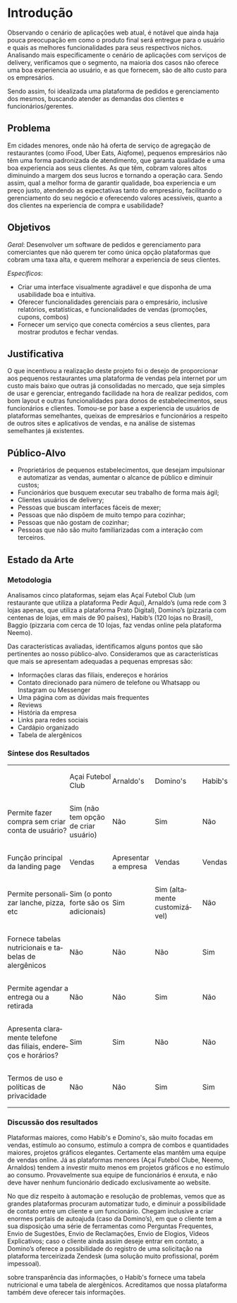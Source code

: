 # Introdução
Observando o cenário de aplicações web atual, é notável que ainda haja pouca preocupação em como o produto final será entregue para o usuário e quais as melhores funcionalidades para seus respectivos nichos. Analisando mais especificamente o cenário de aplicações com serviços de delivery, verificamos que o segmento, na maioria dos casos não oferece uma boa experiencia ao usuário, e as que fornecem, são de alto custo para os empresários.

Sendo assim, foi idealizada uma plataforma de pedidos e gerenciamento dos mesmos, buscando atender as demandas dos clientes e funcionários/gerentes.  


## Problema
Em cidades menores, onde não há oferta de serviço de agregação de restaurantes (como iFood, Uber Eats, Aiqfome), pequenos empresários não têm uma forma padronizada de atendimento, que garanta qualidade e uma boa experiencia aos seus clientes. As que têm, cobram valores altos diminuindo a margem dos seus lucros e tornando a operação cara. Sendo assim, qual a melhor forma de garantir qualidade, boa experiencia e um preço justo, atendendo as expectativas tanto do empresário, facilitando o gerenciamento do seu negócio e oferecendo valores acessíveis, quanto a dos clientes na experiencia de compra e usabilidade? 

## Objetivos
*Geral*: Desenvolver um software de pedidos e gerenciamento para comerciantes que não querem ter como única opção plataformas que cobram uma taxa alta, e querem melhorar a experiencia de seus clientes.

*Específicos*:

- Criar uma interface visualmente agradável e que disponha de uma usabilidade boa e intuitiva. 
- Oferecer funcionalidades gerenciais para o empresário, inclusive relatórios, estatísticas, e funcionalidades de vendas (promoções, cupons, combos) 
- Fornecer um serviço que conecta comércios a seus clientes, para mostrar produtos e fechar vendas. 


## Justificativa
O que incentivou a realização deste projeto foi o desejo de proporcionar aos pequenos restaurantes uma plataforma de vendas pela internet por um custo mais baixo que outras já consolidadas no mercado, que seja simples de usar e gerenciar, entregando facilidade na hora de realizar pedidos, com bom layout e outras funcionalidades para donos de estabelecimentos, seus funcionários e clientes. Tomou-se por base a experiencia de usuários de plataformas semelhantes, queixas de empresários e funcionários a respeito de outros sites e aplicativos de vendas, e na análise de sistemas semelhantes já existentes.  


## Público-Alvo
- Proprietários de pequenos estabelecimentos, que desejam impulsionar e automatizar as vendas, aumentar o alcance de público e diminuir custos;
- Funcionários que busquem executar seu trabalho de forma mais ágil; 
- Clientes usuários de delivery; 
- Pessoas que buscam interfaces fáceis de mexer; 
- Pessoas que não dispõem de muito tempo para cozinhar; 
- Pessoas que não gostam de cozinhar; 
- Pessoas que não são muito familiarizadas com a interação com terceiros. 


## Estado da Arte

### Metodologia

Analisamos cinco plataformas, sejam elas Açaí Futebol Club (um restaurante que utiliza a plataforma Pedir Aqui), Arnaldo’s (uma rede com 3 lojas apenas, que utiliza a plataforma Prato Digital), Domino’s (pizzaria com centenas de lojas, em mais de 90 países), Habib’s (120 lojas no Brasil), Baggio (pizzaria com cerca de 10 lojas, faz vendas online pela plataforma Neemo). 

Das características avaliadas, identificamos alguns pontos que são pertinentes ao nosso público-alvo. Consideramos que as características que mais se apresentam adequadas a pequenas empresas são: 

<ul>
 <li>Informações claras das filiais, endereços e horários</li>
 <li>Contato direcionado para número de telefone ou Whatsapp ou Instagram ou Messenger </li>
 <li>Uma página com as dúvidas mais frequentes </li>
 <li>Reviews </li>
 <li>História da empresa </li>
 <li>Links para redes sociais </li>
 <li>Cardápio organizado</li>
 <li>Tabela de alergênicos </li>
</ul>
 
### Síntese dos Resultados

<table cellpadding="2" cellspacing="2">
	<tr>
		<td style="border: none; padding: 0cm"><p style="border: none; padding: 0cm">
			<span style="display: inline-block; border: none; padding: 0cm">&nbsp;</span></p>
		</td>
		<td style="border: none; padding: 0cm"><p style="border: none; padding: 0cm">
			<span style="display: inline-block; border: none; padding: 0cm"><span lang="pt-BR">A&ccedil;ai
			Futebol Club</span>&nbsp;</span></p>
		</td>
		<td style="border: none; padding: 0cm"><p style="border: none; padding: 0cm">
			<span style="display: inline-block; border: none; padding: 0cm"><span lang="pt-BR">Arnaldo's</span>&nbsp;</span></p>
		</td>
		<td style="border: none; padding: 0cm"><p style="border: none; padding: 0cm">
			<span style="display: inline-block; border: none; padding: 0cm"><span lang="pt-BR">Domino's</span>&nbsp;</span></p>
		</td>
		<td style="border: none; padding: 0cm"><p style="border: none; padding: 0cm">
			<span style="display: inline-block; border: none; padding: 0cm"><span lang="pt-BR">Habib's</span>&nbsp;</span></p>
		</td>
	</tr>
	<tr>
		<td style="border: none; padding: 0cm"><p style="border: none; padding: 0cm">
			<span style="display: inline-block; border: none; padding: 0cm"><span lang="pt-BR">Permite
			fazer compra sem criar conta de usu&aacute;rio?</span>&nbsp;</span></p>
		</td>
		<td style="border: none; padding: 0cm"><p style="border: none; padding: 0cm">
			<span style="display: inline-block; border: none; padding: 0cm"><span lang="pt-BR">Sim
			(n&atilde;o tem op&ccedil;&atilde;o de criar usu&aacute;rio)</span>&nbsp;</span></p>
		</td>
		<td style="border: none; padding: 0cm"><p style="border: none; padding: 0cm">
			<span style="display: inline-block; border: none; padding: 0cm"><span lang="pt-BR">N&atilde;o</span>&nbsp;</span></p>
		</td>
		<td style="border: none; padding: 0cm"><p style="border: none; padding: 0cm">
			<span style="display: inline-block; border: none; padding: 0cm"><span lang="pt-BR">Sim</span>&nbsp;</span></p>
		</td>
		<td style="border: none; padding: 0cm"><p style="border: none; padding: 0cm">
			<span style="display: inline-block; border: none; padding: 0cm"><span lang="pt-BR">N&atilde;o</span>&nbsp;</span></p>
		</td>
	</tr>
	<tr>
		<td style="border: none; padding: 0cm"><p style="border: none; padding: 0cm">
			<span style="display: inline-block; border: none; padding: 0cm"><span lang="pt-BR">Fun&ccedil;&atilde;o
			principal da landing page</span>&nbsp;</span></p>
		</td>
		<td style="border: none; padding: 0cm"><p style="border: none; padding: 0cm">
			<span style="display: inline-block; border: none; padding: 0cm"><span lang="pt-BR">Vendas</span>&nbsp;</span></p>
		</td>
		<td style="border: none; padding: 0cm"><p style="border: none; padding: 0cm">
			<span style="display: inline-block; border: none; padding: 0cm"><span lang="pt-BR">Apresentar
			a empresa</span>&nbsp;</span></p>
		</td>
		<td style="border: none; padding: 0cm"><p style="border: none; padding: 0cm">
			<span style="display: inline-block; border: none; padding: 0cm"><span lang="pt-BR">Vendas</span>&nbsp;</span></p>
		</td>
		<td style="border: none; padding: 0cm"><p style="border: none; padding: 0cm">
			<span style="display: inline-block; border: none; padding: 0cm"><span lang="pt-BR">Vendas</span>&nbsp;</span></p>
		</td>
	</tr>
	<tr>
		<td style="border: none; padding: 0cm"><p style="border: none; padding: 0cm">
			<span style="display: inline-block; border: none; padding: 0cm"><span lang="pt-BR">Permite
			personalizar lanche, pizza, etc</span>&nbsp;</span></p>
		</td>
		<td style="border: none; padding: 0cm"><p style="border: none; padding: 0cm">
			<span style="display: inline-block; border: none; padding: 0cm"><span lang="pt-BR">Sim
			(o ponto forte s&atilde;o os adicionais)</span>&nbsp;</span></p>
		</td>
		<td style="border: none; padding: 0cm"><p style="border: none; padding: 0cm">
			<span style="display: inline-block; border: none; padding: 0cm"><span lang="pt-BR">Sim</span>&nbsp;</span></p>
		</td>
		<td style="border: none; padding: 0cm"><p style="border: none; padding: 0cm">
			<span style="display: inline-block; border: none; padding: 0cm"><span lang="pt-BR">Sim
			(altamente customiz&aacute;vel)</span>&nbsp;</span></p>
		</td>
		<td style="border: none; padding: 0cm"><p style="border: none; padding: 0cm">
			<span style="display: inline-block; border: none; padding: 0cm"><span lang="pt-BR">N&atilde;o</span>&nbsp;</span></p>
		</td>
	</tr>
	<tr>
		<td style="border: none; padding: 0cm"><p style="border: none; padding: 0cm">
			<span style="display: inline-block; border: none; padding: 0cm"><span lang="pt-BR">Fornece
			tabelas nutricionais e tabelas de alerg&ecirc;nicos</span>&nbsp;</span></p>
		</td>
		<td style="border: none; padding: 0cm"><p style="border: none; padding: 0cm">
			<span style="display: inline-block; border: none; padding: 0cm"><span lang="pt-BR">N&atilde;o</span>&nbsp;</span></p>
		</td>
		<td style="border: none; padding: 0cm"><p style="border: none; padding: 0cm">
			<span style="display: inline-block; border: none; padding: 0cm"><span lang="pt-BR">N&atilde;o</span>&nbsp;</span></p>
		</td>
		<td style="border: none; padding: 0cm"><p style="border: none; padding: 0cm">
			<span style="display: inline-block; border: none; padding: 0cm"><span lang="pt-BR">N&atilde;o</span>&nbsp;</span></p>
		</td>
		<td style="border: none; padding: 0cm"><p style="border: none; padding: 0cm">
			<span style="display: inline-block; border: none; padding: 0cm"><span lang="pt-BR">Sim</span>&nbsp;</span></p>
		</td>
	</tr>
	<tr>
		<td style="border: none; padding: 0cm"><p style="border: none; padding: 0cm">
			<span style="display: inline-block; border: none; padding: 0cm"><span lang="pt-BR">Permite
			agendar a entrega ou a retirada</span>&nbsp;</span></p>
		</td>
		<td style="border: none; padding: 0cm"><p style="border: none; padding: 0cm">
			<span style="display: inline-block; border: none; padding: 0cm"><span lang="pt-BR">N&atilde;o</span>&nbsp;</span></p>
		</td>
		<td style="border: none; padding: 0cm"><p style="border: none; padding: 0cm">
			<span style="display: inline-block; border: none; padding: 0cm"><span lang="pt-BR">N&atilde;o</span>&nbsp;</span></p>
		</td>
		<td style="border: none; padding: 0cm"><p style="border: none; padding: 0cm">
			<span style="display: inline-block; border: none; padding: 0cm"><span lang="pt-BR">Sim</span>&nbsp;</span></p>
		</td>
		<td style="border: none; padding: 0cm"><p style="border: none; padding: 0cm">
			<span style="display: inline-block; border: none; padding: 0cm"><span lang="pt-BR">N&atilde;o</span>&nbsp;</span></p>
		</td>
	</tr>
	<tr>
		<td style="border: none; padding: 0cm"><p style="border: none; padding: 0cm">
			<span style="display: inline-block; border: none; padding: 0cm"><span lang="pt-BR">Apresenta
			claramente telefone das filiais, endere&ccedil;os e hor&aacute;rios?</span>&nbsp;</span></p>
		</td>
		<td style="border: none; padding: 0cm"><p style="border: none; padding: 0cm">
			<span style="display: inline-block; border: none; padding: 0cm"><span lang="pt-BR">Sim</span>&nbsp;</span></p>
		</td>
		<td style="border: none; padding: 0cm"><p style="border: none; padding: 0cm">
			<span style="display: inline-block; border: none; padding: 0cm"><span lang="pt-BR">Sim</span>&nbsp;</span></p>
		</td>
		<td style="border: none; padding: 0cm"><p style="border: none; padding: 0cm">
			<span style="display: inline-block; border: none; padding: 0cm"><span lang="pt-BR">N&atilde;o</span>&nbsp;</span></p>
		</td>
		<td style="border: none; padding: 0cm"><p style="border: none; padding: 0cm">
			<span style="display: inline-block; border: none; padding: 0cm"><span lang="pt-BR">N&atilde;o</span>&nbsp;</span></p>
		</td>
	</tr>
	<tr>
		<td style="border: none; padding: 0cm"><p style="border: none; padding: 0cm">
			<span style="display: inline-block; border: none; padding: 0cm"><span lang="pt-BR">Termos
			de uso e pol&iacute;ticas de privacidade</span>&nbsp;</span></p>
		</td>
		<td style="border: none; padding: 0cm"><p style="border: none; padding: 0cm">
			<span style="display: inline-block; border: none; padding: 0cm"><span lang="pt-BR">N&atilde;o</span>&nbsp;</span></p>
		</td>
		<td style="border: none; padding: 0cm"><p style="border: none; padding: 0cm">
			<span style="display: inline-block; border: none; padding: 0cm"><span lang="pt-BR">N&atilde;o</span>&nbsp;</span></p>
		</td>
		<td style="border: none; padding: 0cm"><p style="border: none; padding: 0cm">
			<span style="display: inline-block; border: none; padding: 0cm"><span lang="pt-BR">Sim</span>&nbsp;</span></p>
		</td>
		<td style="border: none; padding: 0cm"><p style="border: none; padding: 0cm">
			<span style="display: inline-block; border: none; padding: 0cm"><span lang="pt-BR">Sim</span>&nbsp;</span></p>
		</td>
	</tr>
</table>

### Discussão dos resultados

Plataformas maiores, como Habib's e Domino's, são muito focadas em vendas, estímulo ao consumo, estímulo a compra de combos e quantidades maiores, projetos gráficos elegantes. Certamente elas mantêm uma equipe de vendas online. Já as plataformas menores (Açaí Futebol Clube, Neemo, Arnaldos) tendem a investir muito menos em projetos gráficos e no estímulo ao consumo. Provavelmente sua equipe de funcionários é enxuta, e não deve haver nenhum funcionário dedicado exclusivamente ao website. 

No que diz respeito à automação e resolução de problemas, vemos que as grandes plataformas procuram automatizar tudo, e diminuir a possibilidade de contato entre um cliente e um funcionário. Chegam inclusive a criar enormes portais de autoajuda (caso da Domino’s), em que o cliente tem a sua disposição uma série de ferramentas como Perguntas Frequentes, Envio de Sugestões, Envio de Reclamações, Envio de Elogios, Vídeos Explicativos; caso o cliente ainda assim deseje entrar em contato, a Domino’s oferece a possibilidade do registro de uma solicitação na plataforma terceirizada Zendesk (uma solução muito profissional, porém impessoal). 

sobre transparência das informações, o Habib's fornece uma tabela nutricional e uma tabela de alergênicos. Acreditamos que nossa plataforma também deve oferecer tais informações. 